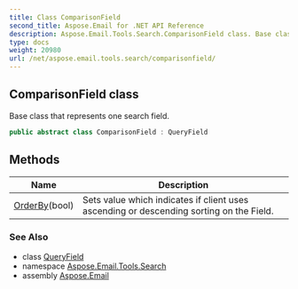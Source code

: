 ```yaml
---
title: Class ComparisonField
second_title: Aspose.Email for .NET API Reference
description: Aspose.Email.Tools.Search.ComparisonField class. Base class that represents one search field
type: docs
weight: 20980
url: /net/aspose.email.tools.search/comparisonfield/
---
```

## ComparisonField class

Base class that represents one search field.

```csharp
public abstract class ComparisonField : QueryField
```

## Methods

| Name | Description |
| --- | --- |
| [OrderBy](../../aspose.email.tools.search/comparisonfield/orderby/)(bool) | Sets value which indicates if client uses ascending or descending sorting on the Field. |

### See Also

* class [QueryField](../queryfield/)
* namespace [Aspose.Email.Tools.Search](../../aspose.email.tools.search/)
* assembly [Aspose.Email](../../)


